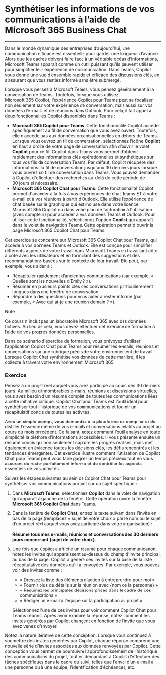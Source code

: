 
# Synthétiser les informations de vos communications à l’aide de Microsoft 365 Business Chat
---
Dans le monde dynamique des entreprises d’aujourd’hui, une communication efficace est essentielle pour garder une longueur d’avance. Alors que les cadres doivent faire face à un véritable océan d’informations, Microsoft Teams apparaît comme un outil puissant qu’ils peuvent utiliser pour simplifier leur expérience de communication. Dans Teams, Copilot vous donne une vue d’ensemble rapide et efficace des discussions clés, en s’assurant que vous restiez informé sans être submergé.

Lorsque vous pensez à Microsoft Teams, vous pensez généralement à la conversation de Teams. Toutefois, lorsque vous utilisez Microsoft 365 Copilot, l’expérience Copilot pour Teams peut se focaliser non seulement sur votre expérience de conversation, mais aussi sur vos données d’e-mails et de réunions dans Outlook. Pour cela, il fait appel à deux fonctionnalités Copilot disponibles dans Teams :

- **Microsoft 365 Copilot pour Teams**. Cette fonctionnalité Copilot accède spécifiquement au fil de conversation que vous avez ouvert. Toutefois, elle n’accède pas aux données organisationnelles en dehors de Teams. Lorsque vous ouvrez un fil de conversation, sélectionnez l’icône **Copilot** en haut à droite de votre page de conversation afin d’ouvrir le volet **Copilot** pour ce fil. Copilot dans Teams vous permet d’obtenir rapidement des informations clés opérationnelles et synthétiques sur tous vos fils de conversation Teams. Par défaut, Copilot récupère des informations du fil de conversation jusqu'aux 30 derniers jours lorsque vous ouvrez un fil de conversation dans Teams. Vous pouvez demander à Copilot d'effectuer des recherches au-delà de cette période de 30 jours si nécessaire.
- **Microsoft 365 Copilot Chat pour Teams**. Cette fonctionnalité Copilot permet d'accéder à la fois à vos expériences de chat Teams ET à votre e-mail et à vos réunions à partir d’Outlook. Elle utilise l’expérience de chat basée sur le graphique qui est incluse dans votre licence Microsoft 365 Copilot ou dans votre plan de facturation à l'utilisation (avec compteur) pour accéder à vos données Teams et Outlook. Pour utiliser cette fonctionnalité, sélectionnez l'option **Copilot** qui apparaît dans le volet de navigation Teams. Cette opération permet d'ouvrir la page Microsoft 365 Copilot Chat pour Teams.

Cet exercice se concentre sur Microsoft 365 Copilot Chat pour Teams, qui accède à vos données Teams et Outlook. Elle est conçue pour simplifier différents aspects de votre travail dans Microsoft Teams en travaillant côte à côte avec les utilisateurs et en formulant des suggestions et des recommandations basées sur le contexte de leur travail. Elle peut, par exemple, vous aider à :

- Récapituler rapidement d’anciennes communications (par exemple, « Quelles sont les nouvelles d’Emily ? »).
- Résumer en plusieurs points clés des conversations particulièrement longues dans une fenêtre de conversation.
- Répondre à des questions pour vous aider à rester informé (par exemple, « Avec qui ai-je une réunion demain ? »).

> [!NOTE]
> Ce cours n'inclut pas un laboratoire Microsoft 365 avec des données fictives. Au lieu de cela, vous devez effectuer cet exercice de formation à l’aide de vos propres données personnelles. 

Dans ce scénario d'exercice de formation, vous prévoyez d’utiliser l’application Copilot Chat pour Teams pour résumer les e-mails, réunions et conversations sur une rubrique précis de votre environnement de travail. Lorsque Copilot Chat synthétise vos données de cette manière, il les collecte à travers votre environnement Microsoft 365.

### Exercice

Pensez à un projet réel auquel vous avez participé au cours des 30 derniers jours. Au milieu d’innombrables e-mails, réunions et discussions virtuelles, vous avez besoin d’un résumé complet de toutes les communications liées à cette initiative critique. Copilot Chat pour Teams est l’outil idéal pour synthétiser tout l’historique de vos communications et fournir un récapitulatif concis de toutes les activités.

Avec un simple prompt, vous demandez à la plateforme de compiler et de distiller l’essence même de vos e-mails et conversations relatifs au projet au cours du mois précédent. Ce faisant, notez comment l’outil analyse en toute simplicité la pléthore d’informations accessibles. Il vous présente ensuite un résumé concis qui non seulement capture les progrès réalisés, mais met également en évidence toutes les décisions clés, les défis rencontrés et les tendances émergentes. Cet exercice illustre comment l’utilisation de Copilot Chat pour Teams peut vous faire gagner un temps précieux tout en vous assurant de rester parfaitement informé et de contrôler les aspects essentiels de vos activités.

Suivez les étapes suivantes au sein de Copilot Chat pour Teams pour synthétiser vos communications portant sur un sujet spécifique :

1. Dans **Microsoft Teams**, sélectionnez **Copilot** dans le volet de navigation qui apparaît à gauche de la fenêtre. Cette opération ouvre la fenêtre **Microsoft 365 Copilot Chat** dans Teams.
1. Dans la fenêtre de **Copilot Chat**, entrez le texte suivant dans l’invite en bas de la page (remplacez « sujet de votre choix » par le nom ou le sujet d’un projet réel auquel vous avez participé dans votre organisation) : <br><br>**Résume tous mes e-mails, réunions et conversations des 30 derniers jours concernant {sujet de votre choix}**.
1. Une fois que Copilot a affiché un résumé pour chaque communication, notez les invites qui apparaissent au-dessus du champ d'invite principal, au bas de la page. Copilot a généré ces invites sur la base de la liste récapitulative des données qu'il a renvoyées. Par exemple, vous pouvez voir des invites comme :
   - « Dressez la liste des éléments d’action à entreprendre pour moi »
   - « Fournir plus de détails sur la réunion avec {nom de la personne} »
   - « Résumez les principales décisions prises dans le cadre de ces communications »
   - « Rédiger un e-mail à l’équipe sur la participation au projet »

    Sélectionnez l'une de ces invites pour voir comment Copilot Chat pour Teams répond. Après avoir examiné la réponse, notez comment les invites générées par Copilot changent en fonction de l’invite que vous avez venez d’envoyer.

Notez la nature itérative de cette conception. Lorsque vous continuez à soumettre des invites générées par Copilot, chaque réponse comprend une nouvelle série d'invites associées aux données renvoyées par Copilot. Cette conception vous permet de poursuivre l’approfondissement de l’historique des communications du projet, tout en demandant à Copilot d’effectuer des tâches spécifiques dans le cadre du suivi, telles que l’envoi d’un e-mail à une personne ou à une équipe, l’identification d’échéances, etc.
